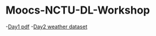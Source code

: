 # Moocs-NCTU-DL-Workshop

-[Day1 pdf](https://drive.google.com/file/d/1fEqIc9K__tTHGkvhmiTaZciqO0vGNuDg/view?usp=sharing)
-[Day2 weather dataset](https://drive.google.com/file/d/1NWqeDR_yrnACbOBhRjrV5KDfdEjd0Jka/view?usp=sharing)
